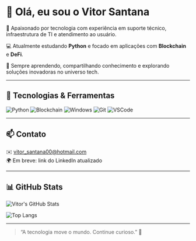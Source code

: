 # 👋 Olá, eu sou o Vitor Santana

🎯 Apaixonado por tecnologia com experiência em suporte técnico, infraestrutura de TI e atendimento ao usuário.

💻 Atualmente estudando **Python** e focado em aplicações com **Blockchain** e **DeFi**.

🚀 Sempre aprendendo, compartilhando conhecimento e explorando soluções inovadoras no universo tech.

---

## 🔧 Tecnologias & Ferramentas

![Python](https://img.shields.io/badge/-Python-3776AB?style=flat&logo=python&logoColor=white)
![Blockchain](https://img.shields.io/badge/-Blockchain-0e1117?style=flat&logo=bitcoin&logoColor=white)
![Windows](https://img.shields.io/badge/-Windows-0078D6?style=flat&logo=windows&logoColor=white)
![Git](https://img.shields.io/badge/-Git-F05032?style=flat&logo=git&logoColor=white)
![VSCode](https://img.shields.io/badge/-VSCode-007ACC?style=flat&logo=visual-studio-code&logoColor=white)

---

## 📫 Contato

✉️ vitor_santana00@hotmail.com  
🌍 Em breve: link do LinkedIn atualizado  

---

## 📊 GitHub Stats

![Vitor's GitHub Stats](https://github-readme-stats.vercel.app/api?username=**SEU_USUARIO_AQUI**&show_icons=true&theme=tokyonight)

![Top Langs](https://github-readme-stats.vercel.app/api/top-langs/?username=**SEU_USUARIO_AQUI**&layout=compact&theme=tokyonight)

---

> “A tecnologia move o mundo. Continue curioso.” 🚀

